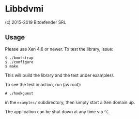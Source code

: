 # Libbdvmi

(c) 2015-2019 Bitdefender SRL

## Usage

Please use Xen 4.6 or newer. To test the library, issue:
```
$ ./bootstrap
$ ./configure
$ make
```
This will build the library and the test under examples/.

To see the test in action, run (as root):
```
# ./hookguest
```
in the `examples/` subdirectory, then simply start a Xen domain up.

The application can be shut down at any time via `^C`.
